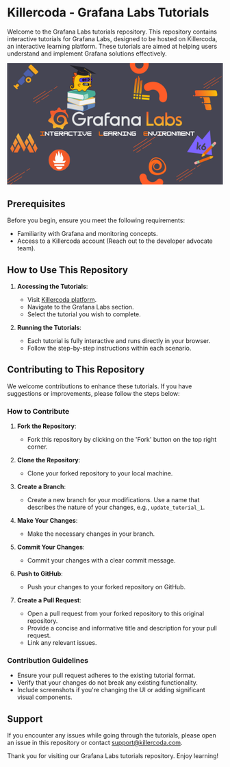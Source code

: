 # Killercoda - Grafana Labs Tutorials

Welcome to the Grafana Labs tutorials repository. This repository contains interactive tutorials for Grafana Labs, designed to be hosted on Killercoda, an interactive learning platform. These tutorials are aimed at helping users understand and implement Grafana solutions effectively.

<p align="center">
  <img src="assets/ILE.png" alt="ILE">
</p>

## Prerequisites
Before you begin, ensure you meet the following requirements:
- Familiarity with Grafana and monitoring concepts.
- Access to a Killercoda account (Reach out to the developer advocate team).

## How to Use This Repository
1. **Accessing the Tutorials**:
   - Visit [Killercoda platform](https://killercoda.com/grafana-labs).
   - Navigate to the Grafana Labs section.
   - Select the tutorial you wish to complete.

2. **Running the Tutorials**:
   - Each tutorial is fully interactive and runs directly in your browser.
   - Follow the step-by-step instructions within each scenario.

## Contributing to This Repository
We welcome contributions to enhance these tutorials. If you have suggestions or improvements, please follow the steps below:

### How to Contribute
1. **Fork the Repository**:
   - Fork this repository by clicking on the 'Fork' button on the top right corner.

2. **Clone the Repository**:
   - Clone your forked repository to your local machine.

3. **Create a Branch**:
   - Create a new branch for your modifications. Use a name that describes the nature of your changes, e.g., `update_tutorial_1`.

4. **Make Your Changes**:
   - Make the necessary changes in your branch.

5. **Commit Your Changes**:
   - Commit your changes with a clear commit message.

6. **Push to GitHub**:
   - Push your changes to your forked repository on GitHub.

7. **Create a Pull Request**:
   - Open a pull request from your forked repository to this original repository.
   - Provide a concise and informative title and description for your pull request.
   - Link any relevant issues.

### Contribution Guidelines
- Ensure your pull request adheres to the existing tutorial format.
- Verify that your changes do not break any existing functionality.
- Include screenshots if you're changing the UI or adding significant visual components.

## Support
If you encounter any issues while going through the tutorials, please open an issue in this repository or contact support@killercoda.com.


Thank you for visiting our Grafana Labs tutorials repository. Enjoy learning!